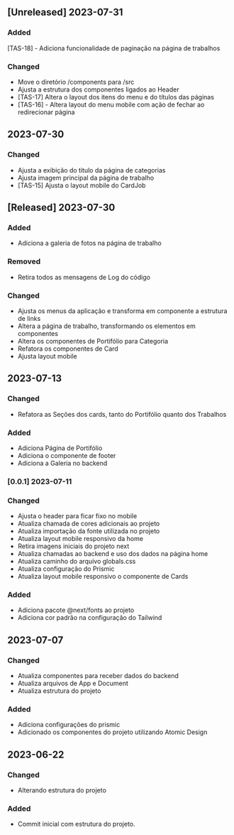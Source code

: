 ## [Unreleased] 2023-07-31

### Added

[TAS-18] - Adiciona funcionalidade de paginação na página de trabalhos

### Changed

- Move o diretório /components para /src
- Ajusta a estrutura dos componentes ligados ao Header
- [TAS-17] Altera o layout dos itens do menu e do títulos das páginas
- [TAS-16] - Altera layout do menu mobile com ação de fechar ao redirecionar página

## 2023-07-30

### Changed

- Ajusta a exibição do titulo da página de categorias
- Ajusta imagem principal da página de trabalho
- [TAS-15] Ajusta o layout mobile do CardJob

## [Released] 2023-07-30

### Added

- Adiciona a galeria de fotos na página de trabalho

### Removed

- Retira todos as mensagens de Log do código

### Changed

- Ajusta os menus da aplicação e transforma em componente a estrutura de links
- Altera a página de trabalho, transformando os elementos em componentes
- Altera os componentes de Portifólio para Categoria
- Refatora os componentes de Card
- Ajusta layout mobile

## 2023-07-13

### Changed

- Refatora as Seções dos cards, tanto do Portifólio quanto dos Trabalhos

### Added

- Adiciona Página de Portifólio
- Adiciona o componente de footer
- Adiciona a Galeria no backend

### [0.0.1] 2023-07-11 

### Changed

- Ajusta o header para ficar fixo no mobile
- Atualiza chamada de cores adicionais ao projeto
- Atualiza importação da fonte utilizada no projeto
- Atualiza layout mobile responsivo da home
- Retira imagens iniciais do projeto next
- Atualiza chamadas ao backend e uso dos dados na página home
- Atualiza caminho do arquivo globals.css
- Atualiza configuração do Prismic
- Atualiza layout mobile responsivo o componente de Cards

### Added

- Adiciona pacote @next/fonts ao projeto
- Adiciona cor padrão na configuração do Tailwind

## 2023-07-07

### Changed

- Atualiza componentes para receber dados do backend
- Atualiza arquivos de App e Document
- Atualiza estrutura do projeto

### Added

- Adiciona configurações do prismic
- Adicionado os componentes do projeto utilizando Atomic Design

## 2023-06-22

### Changed

- Alterando estrutura do projeto

### Added

- Commit inicial com estrutura do projeto.